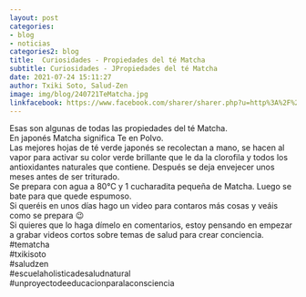 ```yaml
---
layout: post
categories:
- blog
- noticias
categories2: blog
title:  Curiosidades - Propiedades del té Matcha
subtitle: Curiosidades - JPropiedades del té Matcha
date: 2021-07-24 15:11:27
author: Txiki Soto, Salud-Zen
image: img/blog/240721TeMatcha.jpg
linkfacebook: https://www.facebook.com/sharer/sharer.php?u=http%3A%2F%2Fwww.salud-zen.com%2Fblog%2Fnoticias%2F2021%2F07%2F24%2Fcuriosidades-te-matcha.html&amp;src=sdkpreparse
---
```



Esas son algunas de todas las propiedades del té Matcha.  
En japonés Matcha significa Te en Polvo.  
Las mejores hojas de té verde japonés se recolectan a mano, se hacen al vapor para activar  su color verde brillante que le da la clorofila y todos los antioxidantes naturales que contiene. Después se deja envejecer unos meses antes de ser triturado.   
Se prepara con agua a 80°C y 1 cucharadita pequeña de Matcha. Luego se bate para que quede espumoso.  
Si queréis en unos días hago un video para contaros más cosas y veáis como se prepara 😉   
Si quieres que lo haga dímelo en comentarios, estoy pensando en empezar a grabar videos cortos sobre temas de salud para crear conciencia.   
#tematcha  
#txikisoto   
#saludzen   
#escuelaholisticadesaludnatural   
#unproyectodeeducacionparalaconsciencia  
